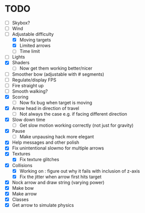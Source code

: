 # TODO
- [ ] Skybox?
- [ ] Wind
- [ ] Adjustable difficulty
  - [x] Moving targets
  - [x] Limited arrows
  - [ ] Time limit
- [ ] Lights
- [x] Shaders
  - [ ] Now get them working better/nicer
- [ ] Smoother bow (adjustable with # segments)
- [ ] Regulate/display FPS
- [ ] Fire straight up
- [ ] Smooth walking?
- [x] Scoring
  - [ ] Now fix bug when target is moving
- [x] Arrow head in direction of travel
  - [ ] Not always the case e.g. if facing different direction
- [x] Slow down time
  - [ ] Get slow motion working correctly (not just for gravity)
- [x] Pause
  - [ ] Make unpausing hack more elegant
- [x] Help messages and other polish
- [x] Fix unintentional slowmo for multiple arrows
- [x] Textures
  - [x] Fix texture glitches
- [x] Collisions
  - [x] Working on : figure out why it fails with inclusion of z-axis
  - [x] Fix the jitter when arrow first hits target
- [x] Nock arrow and draw string (varying power)
- [x] Make bow
- [x] Make arrow
- [x] Classes
- [x] Get arrow to simulate physics
